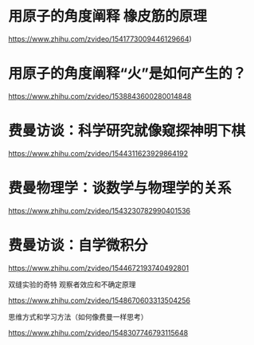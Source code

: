 # 用原子的角度阐释 橡皮筋的原理

https://www.zhihu.com/zvideo/1541773009446129664)

# 用原子的角度阐释“火”是如何产生的？

https://www.zhihu.com/zvideo/1538843600280014848

# 费曼访谈：科学研究就像窥探神明下棋

https://www.zhihu.com/zvideo/1544311623929864192

# 费曼物理学：谈数学与物理学的关系

https://www.zhihu.com/zvideo/1543230782990401536


# 费曼访谈：自学微积分

https://www.zhihu.com/zvideo/1544672193740492801

双缝实验的奇特 观察者效应和不确定原理

https://www.zhihu.com/zvideo/1548670603313504256


思维方式和学习方法（如何像费曼一样思考）

https://www.zhihu.com/zvideo/1548307746793115648



